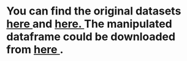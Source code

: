<h1> You can find the original datasets <a href = "https://cernbox.cern.ch/index.php/s/AtBT8y4MiQYFcgc"> here </a> and <a href = "https://cernbox.cern.ch/index.php/s/AtBT8y4MiQYFcgc"> here. </a>
The manipulated dataframe could be downloaded from <a href = "https://drive.google.com/open?id=1-4nP699fhCZzuQgY6CHx3vOMV-48GJM-"> here </a>.
